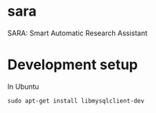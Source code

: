 # sara
SARA: Smart Automatic Research Assistant

# Development setup

In Ubuntu

```
sudo apt-get install libmysqlclient-dev
```